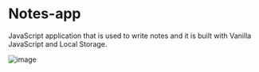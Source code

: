 # Notes-app
JavaScript application that is used to write notes and it is built with Vanilla JavaScript and Local Storage.

![image](https://user-images.githubusercontent.com/67178658/163731877-a56dc4f0-ab1f-4fe9-831c-c0c71d5023dd.png)

